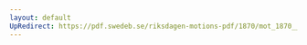 ```yaml
---
layout: default
UpRedirect: https://pdf.swedeb.se/riksdagen-motions-pdf/1870/mot_1870__ak__00040.pdf
---
```

